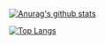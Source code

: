 
<!---
bortiz12/bortiz12 is a ✨ special ✨ repository because its `README.md` (this file) appears on your GitHub profile.
You can click the Preview link to take a look at your changes.
--->
[![Anurag's github stats](https://github-readme-stats.vercel.app/api?username=bortiz12)](https://github.com/bortiz12/github-readme-stats)


[![Top Langs](https://github-readme-stats.vercel.app/api/top-langs/?username=bortiz12&layout=compact)](https://github.com/bortiz12/github-readme-stats)
